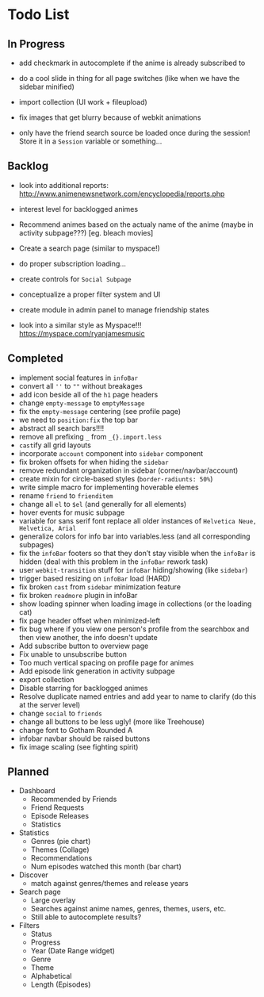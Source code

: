 # Todo List

## In Progress
- add checkmark in autocomplete if the anime is already subscribed to
- do a cool slide in thing for all page switches (like when we have the sidebar minified)

- import collection (UI work + fileupload)
- fix images that get blurry because of webkit animations
- only have the friend search source be loaded once during the session! Store it in a `Session` variable or something…

## Backlog
- look into additional reports: 
http://www.animenewsnetwork.com/encyclopedia/reports.php

- interest level for backlogged animes
- Recommend animes based on the actualy name of the anime (maybe in activity subpage???) [eg. bleach movies]
- Create a search page (similar to myspace!)
- do proper subscription loading…
- create controls for `Social Subpage`
- conceptualize a proper filter system and UI
- create module in admin panel to manage friendship states

- look into a similar style as Myspace!!! https://myspace.com/ryanjamesmusic

## Completed
- implement social features in `infoBar`
- convert all `''` to `""` without breakages
- add icon beside all of the `h1` page headers
- change `empty-message` to `emptyMessage`
- fix the `empty-message` centering (see profile page)
- we need to `position:fix` the top bar
- abstract all search bars!!!!
- remove all prefixing `_` from `_{}.import.less`
- `cast`ify all grid layouts
- incorporate `account` component into `sidebar` component
- fix broken offsets for when hiding the `sidebar`
- remove redundant organization in sidebar (corner/navbar/account)
- create mixin for circle-based styles (`border-radiunts: 50%`)
- write simple macro for implementing hoverable elemes
- rename `friend` to `frienditem`
- change all `el` to `$el` (and generally for all elements)
- hover events for music subpage
- variable for sans serif font replace all older instances of `Helvetica Neue, Helvetica, Arial`
- generalize colors for info bar into variables.less (and all corresponding subpages)
- fix the `infoBar` footers so that they don’t stay visible when the `infoBar` is hidden (deal with this problem in the `infoBar` rework task)
- user `webkit-transition` stuff for `infoBar` hiding/showing (like `sidebar`)
- trigger based resizing on `infoBar` load (HARD)
- fix broken `cast` from `sidebar` minimization feature
- fix broken `readmore` plugin in infoBar
- show loading spinner when loading image in collections (or the loading cat)
- fix page header offset when minimized-left
- fix bug where if you view one person's profile from the searchbox and then view another, the info doesn't update
- Add subscribe button to overview page
- Fix unable to unsubscribe button
- Too much vertical spacing on profile page for animes
- Add episode link generation in activity subpage
- export collection
- Disable starring for backlogged animes
- Resolve duplicate named entries and add year to name to clarify (do this at the server level)
- change `social` to `friends`
- change all buttons to be less ugly! (more like Treehouse)
- change font to Gotham Rounded A
- infobar navbar should be raised buttons
- fix image scaling (see fighting spirit)

## Planned
- Dashboard
	- Recommended by Friends
	- Friend Requests
	- Episode Releases
	- Statistics
- Statistics
	- Genres (pie chart)
	- Themes (Collage)
	- Recommendations
	- Num episodes watched this month (bar chart)
- Discover
	- match against genres/themes and release years 
- Search page
	- Large overlay 
	- Searches against anime names, genres, themes, users, etc.
	- Still able to autocomplete results?
- Filters
	- Status
	- Progress
	- Year (Date Range widget)
	- Genre
	- Theme
	- Alphabetical
	- Length (Episodes)
